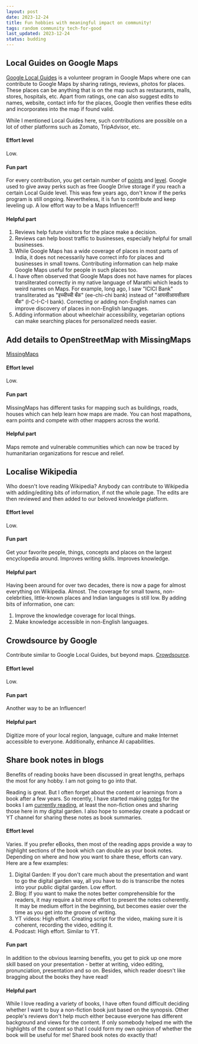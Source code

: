 ```yaml
---
layout: post
date: 2023-12-24
title: Fun hobbies with meaningful impact on community!
tags: random community tech-for-good
last_updated: 2023-12-24
status: budding
---
```


## Local Guides on Google Maps

[Google Local Guides](https://maps.google.com/localguides/) is a volunteer program in Google Maps where one can contribute to Google Maps by sharing ratings, reviews, photos for places. These places can be anything that is on the map such as restaurants, malls, stores, hospitals, etc. Apart from ratings, one can also suggest edits to names, website, contact info for the places, Google then verifies these edits and incorporates into the map if found valid.

While I mentioned Local Guides here, such contributions are possible on a lot of other platforms such as Zomato, TripAdvisor, etc.

#### Effort level
Low.

#### Fun part
For every contribution, you get certain number of [points](https://support.google.com/local-guides/answer/6225851?hl=en) and [level](https://support.google.com/local-guides/answer/6225851?hl=en). Google used to give away perks such as free Google Drive storage if you reach a certain Local Guide level. This was few years ago, don't know if the perks program is still ongoing. Nevertheless, it is fun to contribute and keep leveling up. A low effort way to be a Maps Influencer!!!

#### Helpful part
1. Reviews help future visitors for the place make a decision.
2. Reviews can help boost traffic to businesses, especially helpful for small businesses.
3. While Google Maps has a wide coverage of places in most parts of India, it does not necessarily have correct info for places and businesses in small towns. Contributing information can help make Google Maps useful for people in such places too.
4. I have often observed that Google Maps does not have names for places transliterated correctly in my native language of Marathi which leads to weird names on Maps. For example, long ago, I saw "ICICI Bank" transliterated as "इच्चीच्ची बँक" (ee-chi-chi bank) instead of "आयसीआयसीआय बँक" (I-C-I-C-I bank). Correcting or adding non-English names can improve discovery of places in non-English languages.
5. Adding information about wheelchair accessibility, vegetarian options can make searching places for personalized needs easier.

## Add details to OpenStreetMap with MissingMaps
[MissingMaps](https://www.missingmaps.org/)

#### Effort level
Low.

#### Fun part
MissingMaps has different tasks for mapping such as buildings, roads, houses which can help learn how maps are made. You can host mapathons, earn points and compete with other mappers across the world.

#### Helpful part
Maps remote and vulnerable communities which can now be traced by humanitarian organizations for rescue and relief.

## Localise Wikipedia
Who doesn't love reading Wikipedia? Anybody can contribute to Wikipedia with adding/editing bits of information, if not the whole page. The edits are then reviewed and then added to our beloved knowledge platform.

#### Effort level
Low.

#### Fun part
Get your favorite people, things, concepts and places on the largest encyclopedia around. Improves writing skills. Improves knowledge.

#### Helpful part
Having been around for over two decades, there is now a page for almost everything on Wikipedia. Almost. The coverage for small towns, non-celebrities, little-known places and Indian languages is still low. By adding bits of information, one can:
1. Improve the knowledge coverage for local things.
2. Make knowledge accessible in non-English languages.

## Crowdsource by Google

Contribute similar to Google Local Guides, but beyond maps. [Crowdsource](https://crowdsource.google.com/about/).

#### Effort level
Low.

#### Fun part
Another way to be an Influencer!

#### Helpful part
Digitize more of your local region, language, culture and make Internet accessible to everyone. Additionally, enhance AI capabilities.

## Share book notes in blogs
Benefits of reading books have been discussed in great lengths, perhaps the most for any hobby. I am not going to go into that. 

Reading is great. But I often forget about the content or learnings from a book after a few years. So recently, I have started making [notes](/tags/book-notes) for the books I am [currently reading](/bookshelf), at least the non-fiction ones and sharing those here in my digital garden. I also hope to someday create a podcast or YT channel for sharing these notes as book summaries.

#### Effort level
Varies. If you prefer eBooks, then most of the reading apps provide a way to highlight sections of the book which can double as your book notes. Depending on where and how you want to share these, efforts can vary. Here are a few examples:
1. Digital Garden: If you don't care much about the presentation and want to go the digital garden way, all you have to do is transcribe the notes into your public digital garden. Low effort.
2. Blog: If you want to make the notes better comprehensible for the readers, it may require a bit more effort to present the notes coherently. It may be medium effort in the beginning, but becomes easier over the time as you get into the groove of writing.
3. YT videos: High effort. Creating script for the video, making sure it is coherent, recording the video, editing it.
4. Podcast: High effort. Similar to YT.

#### Fun part
In addition to the obvious learning benefits, you get to pick up one more skill based on your presentation - better at writing, video editing, pronunciation, presentation and so on. Besides, which reader doesn't like bragging about the books they have read!

#### Helpful part
While I love reading a variety of books, I have often found difficult deciding whether I want to buy a non-fiction book just based on the synopsis. Other people's reviews don't help much either because everyone has different background and views for the content. If only somebody helped me with the highlights of the content so that I could form my own opinion of whether the book will be useful for me! Shared book notes do exactly that!